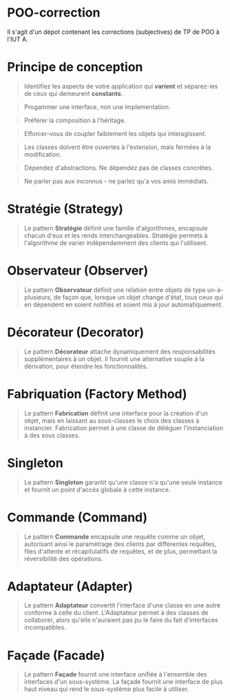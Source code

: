 # POO-correction

Il s'agit d'un dépot contenant les corrections (subjectives) de TP de POO à l'IUT A.

# Principe de conception


> Identifiez les aspects de votre application qui **varient** et
  séparez-les de ceux qui demeurent **constants**.
  
> Progammer une interface, non une implementation.

> Préférer la composition à l'héritage.

> Efforcer-vous de coupler faiblement les objets qui interagissent.

> Les classes doivent être ouvertes à l'extension, mais fermées à la modification.

> Dépendez d'abstractions. Ne dépendez pas de classes concrètes.

> Ne parler pas aux inconnus - ne parlez qu'a vos amis immédiats.

# Stratégie (Strategy)

> Le pattern **Stratégie** définit une famille d'algorithmes, encapsule chacun d'eux et les rends interchangeables.
Stratégie permets à l'algorithme de varier indépendamment des clients qui l'utilisent.

# Observateur (Observer)

> Le pattern **Observateur** définit une relation entre objets de type un-à-plusieurs, de façon que,
lorsque un objet change d'état, tous ceux qui en dépendent en soient notifiés et soient mis à jour automatiquement.

# Décorateur (Decorator)

> Le pattern **Décorateur** attache dynamiquement des responsabilités supplémentaires à un objet. Il fournit
une alternative souple à la dérivation, pour étendre les fonctionnalités.

# Fabriquation (Factory Method)

> Le pattern **Fabrication** définit une interface pour la création d'un objet, mais en laissant au sous-classes le choix des classes à instancier. Fabrication permet à une classe de déléguer l'instanciation à des sous classes.

# Singleton

> Le pattern **Singleton** garantit qu'une classe n'a qu'une seule instance et fournit un point d'accés globale à cette instance.

# Commande (Command)

> Le pattern **Commande** encapsule une requête comme un objet, autorisant ainsi le paramétrage des clients par différentes requêtes, files d'attente et récapitulatifs de requêtes, et de plus, permettant la réversibilité des opérations.

# Adaptateur (Adapter)

> Le pattern **Adaptateur** convertit l'interface d'une classe en une autre conforme à celle du client. L'Adaptateur permet à des classes de collaborer, alors qu'elle n'auraient pas pu le faire du fait d'interfaces incompatibles.

# Façade (Facade)

> Le pattern **Façade** fournit une interface unifiée à l'ensemble des interfaces d'un sous-système. La façade fournit une interface de plus
haut niveau qui rend le sous-système plus facile à utiliser.
